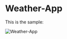 # Weather-App

This is the sample:

![Weather-App](https://user-images.githubusercontent.com/72747212/205972190-8ece91f7-defa-43ea-9b9d-e0626d93c7d5.gif)


